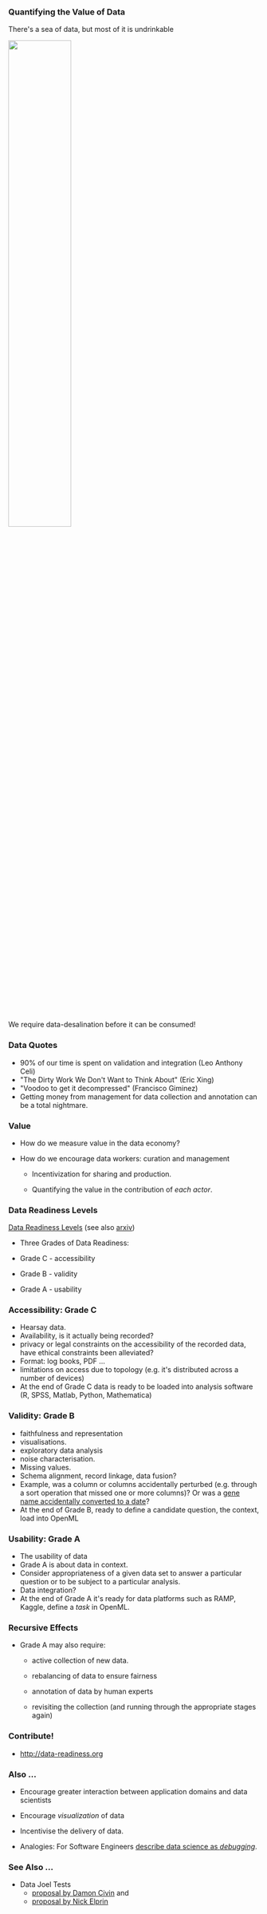 ### Quantifying the Value of Data

There's a sea of data, but most of it is undrinkable

<img src="../slides/diagrams/sea-water-ocean-waves.jpg" width="50%">

We require data-desalination before it can be consumed!


### Data Quotes

* 90% of our time is spent on validation and integration (Leo Anthony Celi)
* "The Dirty Work We Don't Want to Think About" (Eric Xing)
* "Voodoo to get it decompressed" (Francisco Giminez)
* Getting money from management for data collection and annotation can
be a total nightmare.

### Value

* How do we measure value in the data economy?

* How do we encourage data workers: curation and management

	* Incentivization for sharing and production.

	* Quantifying the value in the contribution of *each actor*.


### Data Readiness Levels

   [Data Readiness Levels](http://inverseprobability.com/2017/01/12/data-readiness-levels)
   (see also [arxiv](https://arxiv.org/pdf/1705.02245.pdf))

* Three Grades of Data Readiness:

* Grade C - accessibility

* Grade B - validity

* Grade A - usability


### Accessibility: Grade C

* Hearsay data.
* Availability, is it actually being recorded?
* privacy or legal constraints on the accessibility of the recorded data, have ethical constraints been alleviated?
* Format: log books, PDF ...
* limitations on access due to topology (e.g. it's distributed across a number of devices)
* At the end of Grade C data is ready to be loaded into analysis software (R, SPSS, Matlab, Python, Mathematica)

### Validity: Grade B

* faithfulness and representation
* visualisations.
* exploratory data analysis
* noise characterisation.
* Missing values.
* Schema alignment, record linkage, data fusion? 
* Example, was a column or columns accidentally perturbed (e.g. through a sort operation that missed one or more columns)? Or was a [gene name accidentally converted to a date](http://bmcbioinformatics.biomedcentral.com/articles/10.1186/1471-2105-5-80)?
* At the end of Grade B, ready to define a candidate question, the
  context, load into OpenML

### Usability: Grade A

* The usability of data
* Grade A is about data in context.
* Consider appropriateness of a given data set to answer a particular
question or to be subject to a particular analysis.
* Data integration?
* At the end of Grade A it's ready for data platforms such as RAMP, Kaggle, define a *task* in OpenML.

### Recursive Effects

* Grade A may also require:

    * active collection of new data.

    * rebalancing of data to ensure fairness

	* annotation of data by human experts 

	* revisiting the collection (and running through the appropriate stages again)

### Contribute!

* <http://data-readiness.org>


### Also ...

* Encourage greater interaction between application domains and data scientists

* Encourage *visualization* of data

* Incentivise the delivery of data.

* Analogies: For Software Engineers [describe data science as *debugging*](http://inverseprobability.com/2017/03/14/data-science-as-debugging).

### See Also ...

* Data Joel Tests
    * [proposal by Damon Civin](https://medium.com/@damoncivin/the-joel-test-for-data-readiness-4882aae64753) and
    * [proposal by Nick Elprin](https://blog.dominodatalab.com/joel-test-data-science/)
